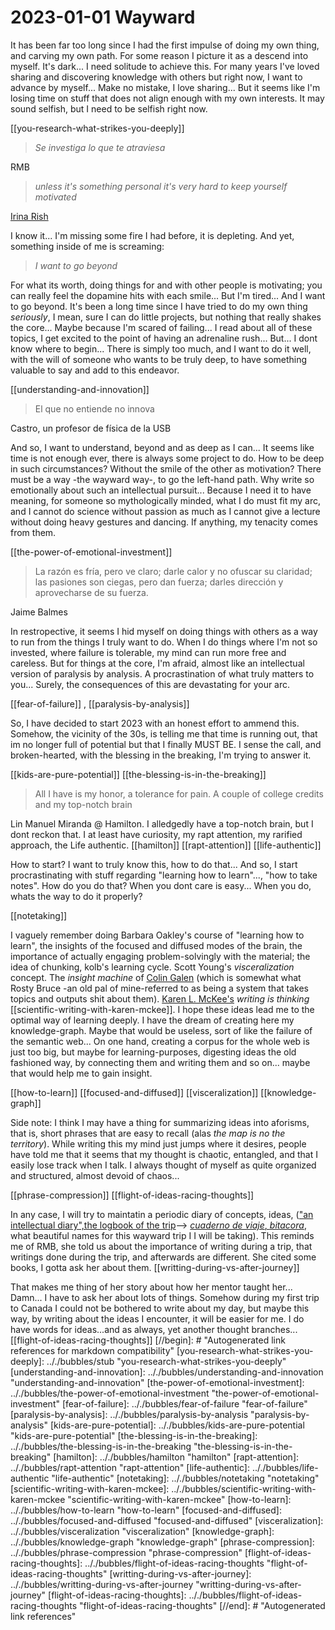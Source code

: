 # 2023-01-01 Wayward

It has been far too long since I had the first impulse of doing my own thing, and carving my own path. For some reason I picture it as a descend into myself. It's dark... I need solitude to achieve this. For many years I've loved sharing and discovering knowledge with others but right now, I want to advance by myself... Make no mistake, I love sharing... But it seems like I'm losing time on stuff that does not align enough with my own interests. It may sound selfish, but I need to be selfish right now.

[[you-research-what-strikes-you-deeply]]

> *Se investiga lo que te atraviesa*

RMB

> *unless it's something personal it's very hard to keep yourself motivated*

[Irina Rish](https://www.youtube.com/watch?v=8-ilcF0R7mI)

I know it... I'm missing some fire I had before, it is depleting. And yet, something inside of me is screaming:

> *I want to go beyond*

For what its worth, doing things for and with other people is motivating; you can really feel the dopamine hits with each smile... But I'm tired... And I want to go beyond. It's been a long time since I have tried to do my own thing *seriously*, I mean, sure I can do little projects, but nothing that really shakes the core... Maybe because I'm scared of failing... I read about all of these topics, I get excited to the point of having an adrenaline rush... But... I dont know where to begin... There is simply too much, and I want to do it well, with the will of someone who wants to be truly deep, to have something valuable to say and add to this endeavor.

[[understanding-and-innovation]]

> El que no entiende no innova

Castro, un profesor de física de la USB

And so, I want to understand, beyond and as deep as I can... It seems like time is not enough ever, there is always some project to do. How to be deep in such circumstances? Without the smile of the other as motivation? There must be a way -the wayward way-, to go the left-hand path. Why write so emotionally about such an intellectual pursuit... Because I need it to have meaning, for someone so mythologically minded, what I do must fit my arc, and I cannot do science without passion as much as I cannot give a lecture without doing heavy gestures and dancing. If anything, my tenacity comes from them.

[[the-power-of-emotional-investment]]

>La razón es fría, pero ve claro; darle calor y no ofuscar su claridad; las pasiones son ciegas, pero dan fuerza; darles dirección y aprovecharse de su fuerza.

Jaime Balmes

In restropective, it seems I hid myself on doing things with others as a way to run from the things I truly want to do. When I do things where I'm not so invested, where failure is tolerable, my mind can run more free and careless. But for things at the core, I'm afraid, almost like an intellectual version of paralysis by analysis. A procrastination of what truly matters to you... Surely, the consequences of this are devastating for your arc.

[[fear-of-failure]] , [[paralysis-by-analysis]]

So, I have decided to start 2023 with an honest effort to ammend this. Somehow, the vicinity of the 30s, is telling me that time is running out, that im no longer full of potential but that I finally MUST BE. I sense the call, and broken-hearted, with the blessing in the breaking, I'm trying to answer it.

[[kids-are-pure-potential]] [[the-blessing-is-in-the-breaking]]

>All I have is my honor, a tolerance for pain. A couple of college credits and my top-notch brain

Lin Manuel Miranda @ Hamilton. I alledgedly have a top-notch brain, but I dont reckon that. I at least have curiosity, my rapt attention, my rarified approach, the Life authentic.
[[hamilton]] [[rapt-attention]] [[life-authentic]]


How to start? I want to truly know this, how to do that... And so, I start procrastinating with stuff regarding "learning how to learn"..., "how to take notes". How do you do that? When you dont care is easy... When you do, whats the way to do it properly?

[[notetaking]]

I vaguely remember doing Barbara Oakley's course of "learning how to learn", the insights of the focused and diffused modes of the brain, the importance of actually engaging problem-solvingly with the material; the idea of chunking, kolb's learning cycle. Scott Young's *visceralization* concept. The *insight machine* of [Colin Galen](https://youtu.be/Dm68uFy6gus) (which is somewhat what Rosty Bruce -an old pal of mine-referred to as being a system that takes topics and outputs shit about them). [Karen L. McKee's](https://youtu.be/tX9asHdFSv4) *writing is thinking* [[scientific-writing-with-karen-mckee]]. I hope these ideas lead me to the optimal way of learning deeply. I have the dream of creating here my knowledge-graph. Maybe that would be useless, sort of like the failure of the semantic web... On one hand, creating a corpus for the whole web is just too big, but maybe for learning-purposes, digesting ideas the old fashioned way, by connecting them and writing them and so on... maybe that would help me to gain insight.

[[how-to-learn]] [[focused-and-diffused]] [[visceralization]] [[knowledge-graph]]

Side note: I think I may have a thing for summarizing ideas into aforisms, that is, short phrases that are easy to recall (alas *the map is no the territory*). While writing this my mind just jumps where it desires, people have told me that it seems that my thought is chaotic, entangled, and that I easily lose track when I talk. I always thought of myself as quite organized and structured, almost devoid of chaos...

[[phrase-compression]]
[[flight-of-ideas-racing-thoughts]]

In any case, I will try to maintatin a periodic diary of concepts, ideas, (["an intellectual diary",the logbook of the trip](https://en.wikipedia.org/wiki/Logbook_(nautical))--> [*cuaderno de viaje*, *bitacora*](https://es.wikipedia.org/wiki/Cuaderno_de_bit%C3%A1cora), what beautiful names for this wayward trip I I will be taking). This reminds me of RMB, she told us about the importance of writing during a trip, that writings done during the trip, and afterwards are different. She cited some books, I gotta ask her about them. [[writting-during-vs-after-journey]]

That makes me thing of her story about how her mentor taught her... Damn... I have to ask her about lots of things. Somehow during my first trip to Canada I could not be bothered to write about my day, but maybe this way, by writing about the ideas I encounter, it will be easier for me. I do have words for ideas...and as always, yet another thought branches...
[[flight-of-ideas-racing-thoughts]]
[//begin]: # "Autogenerated link references for markdown compatibility"
[you-research-what-strikes-you-deeply]: .././bubbles/stub "you-research-what-strikes-you-deeply"
[understanding-and-innovation]: .././bubbles/understanding-and-innovation "understanding-and-innovation"
[the-power-of-emotional-investment]: .././bubbles/the-power-of-emotional-investment "the-power-of-emotional-investment"
[fear-of-failure]: .././bubbles/fear-of-failure "fear-of-failure"
[paralysis-by-analysis]: .././bubbles/paralysis-by-analysis "paralysis-by-analysis"
[kids-are-pure-potential]: .././bubbles/kids-are-pure-potential "kids-are-pure-potential"
[the-blessing-is-in-the-breaking]: .././bubbles/the-blessing-is-in-the-breaking "the-blessing-is-in-the-breaking"
[hamilton]: .././bubbles/hamilton "hamilton"
[rapt-attention]: .././bubbles/rapt-attention "rapt-attention"
[life-authentic]: .././bubbles/life-authentic "life-authentic"
[notetaking]: .././bubbles/notetaking "notetaking"
[scientific-writing-with-karen-mckee]: .././bubbles/scientific-writing-with-karen-mckee "scientific-writing-with-karen-mckee"
[how-to-learn]: .././bubbles/how-to-learn "how-to-learn"
[focused-and-diffused]: .././bubbles/focused-and-diffused "focused-and-diffused"
[visceralization]: .././bubbles/visceralization "visceralization"
[knowledge-graph]: .././bubbles/knowledge-graph "knowledge-graph"
[phrase-compression]: .././bubbles/phrase-compression "phrase-compression"
[flight-of-ideas-racing-thoughts]: .././bubbles/flight-of-ideas-racing-thoughts "flight-of-ideas-racing-thoughts"
[writting-during-vs-after-journey]: .././bubbles/writting-during-vs-after-journey "writting-during-vs-after-journey"
[flight-of-ideas-racing-thoughts]: .././bubbles/flight-of-ideas-racing-thoughts "flight-of-ideas-racing-thoughts"
[//end]: # "Autogenerated link references"
